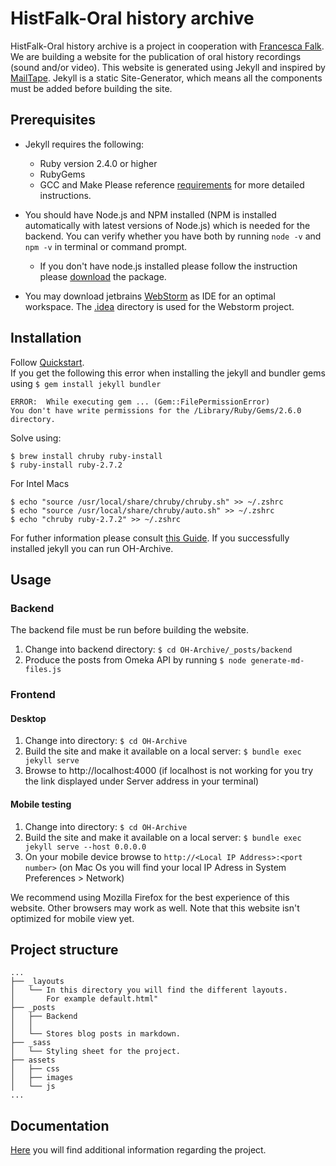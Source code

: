 # HistFalk-Oral history archive
HistFalk-Oral history archive is a project in cooperation with [Francesca Falk](https://www.hist.unibe.ch/ueber_uns/personen/falk_francesca/index_ger.html). 
We are building a website for the publication of oral history recordings (sound and/or video).
This website is generated using Jekyll and inspired by [MailTape](https://www.mailta.pe/).
Jekyll is a static Site-Generator, which means all the components must be added before building the site. 


## Prerequisites 
* Jekyll requires the following:
    * Ruby version 2.4.0 or higher
    * RubyGems
    * GCC and Make
Please reference [requirements](https://jekyllrb.com/docs/installation/#requirements) for more detailed instructions.

* You should have Node.js and NPM installed (NPM is installed automatically with latest versions of Node.js) which is
 needed for the backend. You can verify whether you have both by running `node -v` and `npm -v` in terminal 
 or command prompt.
    * If you don't have node.js installed please follow the instruction please [download](https://nodejs.org/en/download/)
     the package.


* You may download jetbrains [WebStorm](https://www.jetbrains.com/de-de/webstorm/) as IDE  for an optimal workspace. 
The [.idea](.idea) directory is used for the Webstorm project.

## Installation
Follow [Quickstart](https://jekyllrb.com/docs/). 
<br/> 
If you get the following this error when installing the jekyll and bundler gems using
`$ gem install jekyll bundler`
```    
ERROR:  While executing gem ... (Gem::FilePermissionError) 
You don't have write permissions for the /Library/Ruby/Gems/2.6.0 directory.
```

Solve using:
``` 
$ brew install chruby ruby-install 
$ ruby-install ruby-2.7.2
```
For Intel Macs
```
$ echo "source /usr/local/share/chruby/chruby.sh" >> ~/.zshrc
$ echo "source /usr/local/share/chruby/auto.sh" >> ~/.zshrc
$ echo "chruby ruby-2.7.2" >> ~/.zshrc
```
For futher information please consult [this Guide](https://www.moncefbelyamani.com/how-to-install-xcode-homebrew-git-rvm-ruby-on-mac/?utm_source=stackoverflow).
If you successfully installed jekyll you can run OH-Archive.

## Usage
### Backend
The backend file must be run before building the website.
1. Change into backend directory: `$ cd OH-Archive/_posts/backend`
2. Produce the posts from Omeka API by running `$ node generate-md-files.js`
### Frontend
#### Desktop
1. Change into directory: `$ cd OH-Archive`
2. Build the site and make it available on a local server: `$ bundle exec jekyll serve`
3. Browse to http://localhost:4000 (if localhost is not working for you try the link displayed under Server address 
in your terminal)
#### Mobile testing
1. Change into directory: `$ cd OH-Archive`
2. Build the site and make it available on a local server: `$ bundle exec jekyll serve --host 0.0.0.0`
3. On your mobile device browse to `http://<Local IP Address>:<port number>` (on Mac Os you will find your local IP 
Adress in System Preferences > Network)

We recommend using Mozilla Firefox for the best experience of this website. Other browsers may work as well. Note that 
this website isn't optimized for mobile view yet.


## Project structure
```
...
├── _layouts
│   └── In this directory you will find the different layouts. 
│       For example default.html"
├── _posts
│   ├── Backend
│   │ 
│   └── Stores blog posts in markdown.
├── _sass
│   └── Styling sheet for the project.
├── assets
│   ├── css
│   ├── images
│   └── js
...

```

## Documentation
[Here](doc) you will find additional information regarding the project.




                                                                                                                                                                                                                                                                                                                                                                                                                                                                                                                                                                                           
                                                                                                                                                                                                                                                                                                                                                                                                                                                                                                                                                                                           
                                                                                                                                                                                                                                                                                                                                                                                                                                                                                                                                                                                           